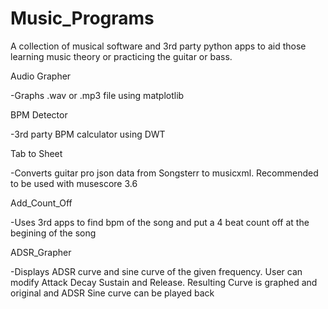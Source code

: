 # Music_Programs
A collection of musical software and 3rd party python apps to aid those learning music theory or practicing the guitar or bass. 

Audio Grapher

  -Graphs .wav or .mp3 file using matplotlib

BPM Detector

  -3rd party BPM calculator using DWT

Tab to Sheet

  -Converts guitar pro json data from Songsterr to musicxml. Recommended to be used with musescore 3.6

Add_Count_Off

  -Uses 3rd apps to find bpm of the song and put a 4 beat count off at the begining of the song
  
ADSR_Grapher

  -Displays ADSR curve and sine curve of the given frequency. User can modify Attack Decay Sustain and Release. Resulting Curve is graphed and original and ADSR Sine curve can be played back
  
